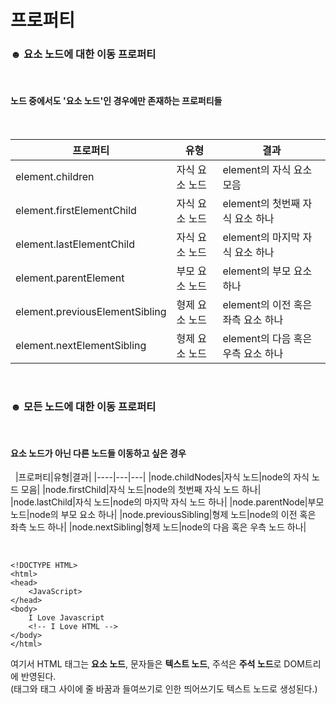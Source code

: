 프로퍼티
====

### ☻ 요소 노드에 대한 이동 프로퍼티
&nbsp;
#### 노드 중에서도 '요소 노드'인 경우에만 존재하는 프로퍼티들
&nbsp;

|프로퍼티|유형|결과|
|-----|----|----|
|element.children|자식 요소 노드|element의 자식 요소 모음|
|element.firstElementChild|자식 요소 노드|element의 첫번째 자식 요소 하나|
|element.lastElementChild|자식 요소 노드|element의 마지막 자식 요소 하나|
|element.parentElement|부모 요소 노드|element의 부모 요소 하나|
|element.previousElementSibling|형제 요소 노드|element의 이전 혹은 좌측 요소 하나|
|element.nextElementSibling|형제 요소 노드|element의 다음 혹은 우측 요소 하나|


&nbsp;
&nbsp;
&nbsp;





### ☻ 모든 노드에 대한 이동 프로퍼티
&nbsp;
#### 요소 노드가 아닌 다른 노드들 이동하고 싶은 경우

&nbsp;
|프로퍼티|유형|결과|
|----|---|---|
|node.childNodes|자식 노드|node의 자식 노드 모음|
|node.firstChild|자식 노드|node의 첫번째 자식 노드 하나|
|node.lastChild|자식 노드|node의 마지막 자식 노드 하나|
|node.parentNode|부모 노드|node의 부모 요소 하나|
|node.previousSibling|형제 노드|node의 이전 혹은 좌측 노드 하나|
|node.nextSibling|형제 노드|node의 다음 혹은 우측 노드 하나|

&nbsp;&nbsp;
```
<!DOCTYPE HTML>
<html>
<head>
    <JavaScript>
</head>
<body>
    I Love Javascript
    <!-- I Love HTML -->
</body>
</html>
```
여기서 HTML 태그는 **요소 노드**,
문자들은 **텍스트 노드**,
주석은 **주석 노드**로 DOM트리에 반영된다.  
(태그와 태그 사이에 줄 바꿈과 들여쓰기로 인한 띄어쓰기도 텍스트 노드로 생성된다.)